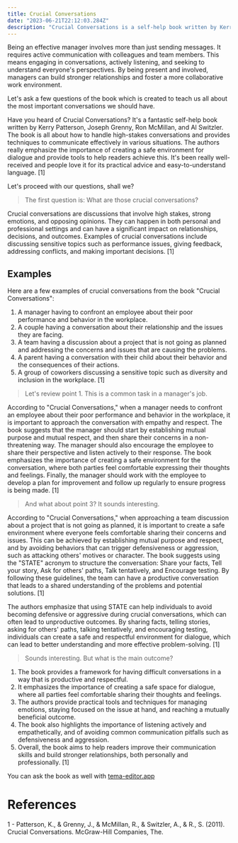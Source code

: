 ```yaml
---
title: Crucial Conversations
date: "2023-06-21T22:12:03.284Z"
description: "Crucial Conversations is a self-help book written by Kerry Patterson, Joseph Grenny, Ron McMillan, and Al Switzler. The book discusses how to handle high-stakes conversations and provides techniques to communicate effectively in various situations. The authors emphasize the importance of creating a safe environment for dialogue and provide tools to help readers achieve this. The book has been well-received and has been praised for its practical advice and easy-to-understand language."
---
```


Being an effective manager involves more than just sending messages. It requires active communication with colleagues and team members. This means engaging in conversations, actively listening, and seeking to understand everyone's perspectives. By being present and involved, managers can build stronger relationships and foster a more collaborative work environment.

Let's ask a few questions of the book which is created to teach us all about the most important conversations we should have.

Have you heard of Crucial Conversations? It's a fantastic self-help book written by Kerry Patterson, Joseph Grenny, Ron McMillan, and Al Switzler. The book is all about how to handle high-stakes conversations and provides techniques to communicate effectively in various situations. The authors really emphasize the importance of creating a safe environment for dialogue and provide tools to help readers achieve this. It's been really well-received and people love it for its practical advice and easy-to-understand language. [1]

Let's proceed with our questions, shall we?

>The first question is: What are those crucial conversations?

Crucial conversations are discussions that involve high stakes, strong emotions, and opposing opinions. They can happen in both personal and professional settings and can have a significant impact on relationships, decisions, and outcomes. Examples of crucial conversations include discussing sensitive topics such as performance issues, giving feedback, addressing conflicts, and making important decisions. [1]

## Examples

Here are a few examples of crucial conversations from the book "Crucial Conversations":

1. A manager having to confront an employee about their poor performance and behavior in the workplace.
2. A couple having a conversation about their relationship and the issues they are facing.
3. A team having a discussion about a project that is not going as planned and addressing the concerns and issues that are causing the problems.
4. A parent having a conversation with their child about their behavior and the consequences of their actions.
5. A group of coworkers discussing a sensitive topic such as diversity and inclusion in the workplace. [1]

>Let's review point 1. This is a common task in a manager's job.

According to "Crucial Conversations," when a manager needs to confront an employee about their poor performance and behavior in the workplace, it is important to approach the conversation with empathy and respect. The book suggests that the manager should start by establishing mutual purpose and mutual respect, and then share their concerns in a non-threatening way. The manager should also encourage the employee to share their perspective and listen actively to their response. The book emphasizes the importance of creating a safe environment for the conversation, where both parties feel comfortable expressing their thoughts and feelings. Finally, the manager should work with the employee to develop a plan for improvement and follow up regularly to ensure progress is being made. [1]

>And what about point 3? It sounds interesting.

According to "Crucial Conversations," when approaching a team discussion about a project that is not going as planned, it is important to create a safe environment where everyone feels comfortable sharing their concerns and issues. This can be achieved by establishing mutual purpose and respect, and by avoiding behaviors that can trigger defensiveness or aggression, such as attacking others' motives or character. The book suggests using the "STATE" acronym to structure the conversation: Share your facts, Tell your story, Ask for others' paths, Talk tentatively, and Encourage testing. By following these guidelines, the team can have a productive conversation that leads to a shared understanding of the problems and potential solutions. [1]

The authors emphasize that using STATE can help individuals to avoid becoming defensive or aggressive during crucial conversations, which can often lead to unproductive outcomes. By sharing facts, telling stories, asking for others' paths, talking tentatively, and encouraging testing, individuals can create a safe and respectful environment for dialogue, which can lead to better understanding and more effective problem-solving. [1]

>Sounds interesting. But what is the main outcome?

1. The book provides a framework for having difficult conversations in a way that is productive and respectful.
2. It emphasizes the importance of creating a safe space for dialogue, where all parties feel comfortable sharing their thoughts and feelings.
3. The authors provide practical tools and techniques for managing emotions, staying focused on the issue at hand, and reaching a mutually beneficial outcome.
4. The book also highlights the importance of listening actively and empathetically, and of avoiding common communication pitfalls such as defensiveness and aggression.
5. Overall, the book aims to help readers improve their communication skills and build stronger relationships, both personally and professionally. [1]

You can ask the book as well with [tema-editor.app](https://www.tema-editor.app)

# References

1 - Patterson, K., & Grenny, J., & McMillan, R., & Switzler, A., & R., S. (2011). Crucial Conversations. McGraw-Hill Companies, The.

